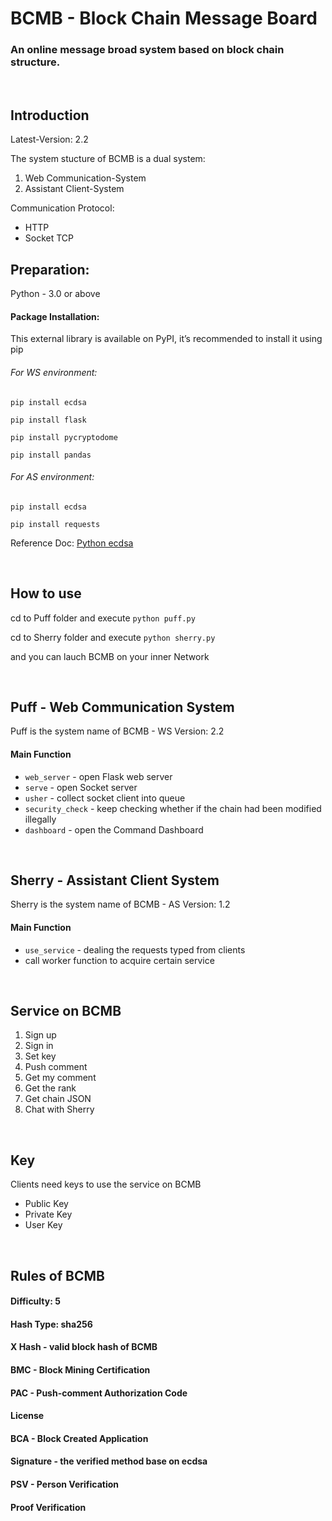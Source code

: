 # BCMB - Block Chain Message Board
### An online message broad system based on block chain structure.

<br>

## Introduction
Latest-Version: 2.2

The system stucture of BCMB is a dual system:
1. Web Communication-System
2. Assistant Client-System

Communication Protocol:
* HTTP
* Socket TCP

## Preparation:
Python - 3.0 or above
#### Package Installation:
This external library is available on PyPI, it’s recommended to install it using pip

###### For WS environment:
```
pip install ecdsa
```
```
pip install flask
```
```
pip install pycryptodome
```
```
pip install pandas
```
###### For AS environment:
```
pip install ecdsa
```
```
pip install requests
```

Reference Doc: [Python ecdsa](https://github.com/warner/python-ecdsa)

<br>

## How to use
cd to Puff folder and execute `python puff.py`

cd to Sherry folder and execute `python sherry.py`

and you can lauch BCMB on your inner Network

<br>

## Puff - Web Communication System
Puff is the system name of BCMB - WS
Version: 2.2
#### Main Function
* `web_server` - open Flask web server
* `serve` - open Socket server
* `usher` - collect socket client into queue
* `security_check` - keep checking whether if the chain had been modified illegally
* `dashboard` - open the Command Dashboard

<br>

## Sherry - Assistant Client System
Sherry is the system name of BCMB - AS
Version: 1.2
#### Main Function
* `use_service` - dealing the requests typed from clients
* call worker function to acquire certain service

<br>

## Service on BCMB
1. Sign up
2. Sign in
3. Set key
4. Push comment
5. Get my comment
6. Get the rank
7. Get chain JSON
8. Chat with Sherry

<br>

## Key
Clients need keys to use the service on BCMB
* Public Key
* Private Key
* User Key

<br>

## Rules of BCMB
#### Difficulty: 5
#### Hash Type: sha256
#### X Hash - valid block hash of BCMB
#### BMC - Block Mining Certification
#### PAC - Push-comment Authorization Code
#### License
#### BCA - Block Created Application
#### Signature - the verified method base on ecdsa
#### PSV - Person Verification
#### Proof Verification
